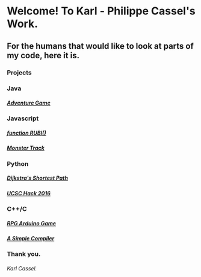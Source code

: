 # Welcome! To Karl - Philippe Cassel's Work.

## For the humans that would like to look at parts of my code, here it is. 

### Projects

### Java
##### [Adventure Game](https://github.com/InvaderZim19/adv-enture)

### Javascript
##### [function RUBI()](https://github.com/InvaderZim19/functionRUBI)
##### [Monster Track](https://github.com/InvaderZim19/ucsc_hack2015)

### Python
##### [Dijkstra's Shortest Path](https://github.com/InvaderZim19/dijkstras-shortest-path)
##### [UCSC Hack 2016](https://github.com/sborland/hack_ucsc2016)

### C++/C
##### [RPG Arduino Game](https://github.com/InvaderZim19/rpg-arduino-adv)
##### [A Simple Compiler](https://github.com/InvaderZim19/com-piler)

### Thank you.

###### Karl Cassel.
